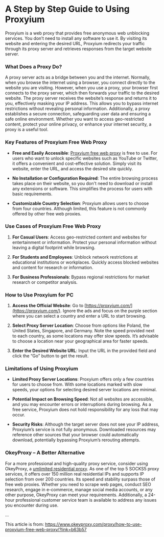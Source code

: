 # A Step by Step Guide to Using Proxyium
Proxyium is a web proxy that provides free anonymous web unblocking services. You don’t need to install any software to use it. By visiting its website and entering the desired URL, Proxyium redirects your traffic through its proxy server and retrieves responses from the target website server. 

### What Does a Proxy Do?

A proxy server acts as a bridge between you and the internet. Normally, when you browse the internet using a browser, you connect directly to the website you are visiting. However, when you use a proxy, your browser first connects to the proxy server, which then forwards your traffic to the desired website. The proxy server receives the website’s response and returns it to you, effectively masking your IP address. This allows you to bypass internet restrictions without revealing personal information. Additionally, a proxy establishes a secure connection, safeguarding user data and ensuring a safe online environment. Whether you want to access geo-restricted content, protect your online privacy, or enhance your internet security, a proxy is a useful tool.

### Key Features of Proxyium Free Web Proxy

- **Free and Easily Accessible**: [Proxyium free web proxy](https://www.okeyproxy.com/proxy/how-to-use-proxyium-free-web-proxy/?link=b63b57) is free to use. For users who want to unlock specific websites such as YouTube or Twitter, it offers a convenient and cost-effective solution. Simply visit its website, enter the URL, and access the desired site quickly.
  
- **No Installation or Configuration Required**: The entire browsing process takes place on their website, so you don't need to download or install any extensions or software. This simplifies the process for users with basic requirements.

- **Customizable Country Selection**: Proxyium allows users to choose from four countries. Although limited, this feature is not commonly offered by other free web proxies.

### Use Cases of Proxyium Free Web Proxy

1. **For Casual Users**: Access geo-restricted content and websites for entertainment or information. Protect your personal information without leaving a digital footprint while browsing.
   
2. **For Students and Employees**: Unblock network restrictions at educational institutions or workplaces. Quickly access blocked websites and content for research or information.

3. **For Business Professionals**: Bypass regional restrictions for market research or competitor analysis.

### How to Use Proxyium for PC

1. **Access the Official Website**: Go to [https://proxyium.com/](https://proxyium.com/). Ignore the ads and focus on the purple section where you can select a country and enter a URL to start browsing.
   
2. **Select Proxy Server Location**: Choose from options like Poland, the United States, Singapore, and Germany. Note the speed provided next to each country, as some locations may offer slow speeds. It’s advisable to choose a location near your geographical area for faster speeds.

3. **Enter the Desired Website URL**: Input the URL in the provided field and click the “Go” button to get the result.

### Limitations of Using Proxyium

- **Limited Proxy Server Locations**: Proxyium offers only a few countries for users to choose from. With some locations marked with slow speeds, your options for selecting desired server locations are minimal.
  
- **Potential Impact on Browsing Speed**: Not all websites are accessible, and you may encounter errors or interruptions during browsing. As a free service, Proxyium does not hold responsibility for any loss that may occur.

- **Security Risks**: Although the target server does not see your IP address, Proxyium’s service is not fully anonymous. Downloaded resources may reference other sources that your browser could automatically download, potentially bypassing Proxyium’s rerouting attempts.

### OkeyProxy – A Better Alternative

For a more professional and high-quality proxy service, consider using OkeyProxy, a [umlimited residential proxy](https://www.okeyproxy.com/en/residential-proxies/?link=b63b57). As one of the top 5 SOCKS5 proxy services, it offers over 150 million real residential IPs and supports IP selection from over 200 countries. Its speed and stability surpass those of free web proxies. Whether you need to scrape web pages, conduct SEO research, engage in e-commerce, manage social media accounts, or any other purpose, OkeyProxy can meet your requirements. Additionally, a 24-hour professional customer service team is available to address any issues you encounter during use.

...

This article is from: https://www.okeyproxy.com/proxy/how-to-use-proxyium-free-web-proxy/?link=b63b57

